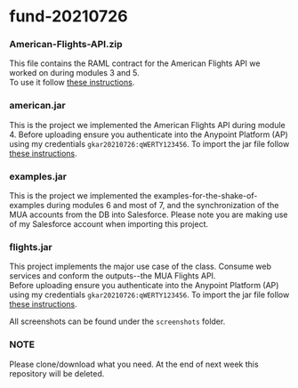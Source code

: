 # fund-20210726

### American-Flights-API.zip
This file contains the RAML contract for the American Flights API we worked on during modules 3 and 5.  
To use it follow [these instructions](https://docs.mulesoft.com/design-center/upload-raml-task).

### american.jar
This is the project we implemented the American Flights API during module 4.
Before uploading ensure you authenticate into the Anypoint Platform (AP) using my credentials `gkar20210726:qWERTY123456`.
To import the jar file follow [these instructions](https://docs.mulesoft.com/studio/7.10/import-export-packages).

### examples.jar
This is the project we implemented the examples-for-the-shake-of-examples during modules 6 and most of 7, and the synchronization of the MUA accounts from the DB into Salesforce.
Please note you are making use of my Salesforce account when importing this project.

### flights.jar
This project implements the major use case of the class.  Consume web services and conform the outputs--the MUA Flights API.  
Before uploading ensure you authenticate into the Anypoint Platform (AP) using my credentials `gkar20210726:qWERTY123456`.
To import the jar file follow [these instructions](https://docs.mulesoft.com/studio/7.10/import-export-packages).

All screenshots can be found under the `screenshots` folder.

### NOTE
Please clone/download what you need.  At the end of next week this repository will be deleted.
